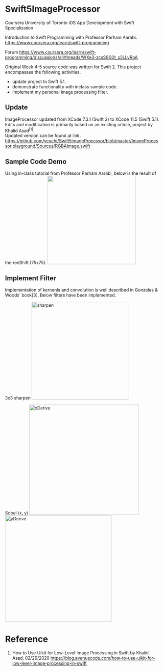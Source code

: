# Swift5ImageProcessor


Coursera University of Toronto 
iOS App Development with Swift Specialization

Introduction to Swift Programming with Professor Parham Aarabi.
https://www.coursera.org/learn/swift-programming

Forum
https://www.coursera.org/learn/swift-programming/discussions/all/threads/WXe3-zcsS9G3t_s3LLvRoA

Original Week 4-5 source code was written for Swift 2.
This project encompasses the following activities.
- update project to Swift 5.1.
- demonstrate functionality with inclass sample code.
- implement my personal image processing filter.

## Update
ImageProcessor updated from XCode 7.3.1 (Swift 2) to XCode 11.5 (Swift 5.1).\
Edits and modification is primarily based on an existing article, project by Khalid Asad<sup>[1]</sup>.\
Updated version can be found at link.
https://github.com/yeuchi/Swift5ImageProcessor/blob/master/ImageProcessor.playground/Sources/RGBAImage.swift

## Sample Code Demo
Using in-class tutorial from Professor Parham Aarabi, below is the result of the redShift (75x75).
<img width="288" src="https://user-images.githubusercontent.com/1282659/83474607-010b1b00-a452-11ea-8f28-41546d8c9d37.png">

## Implement Filter

Implementation of kernenls and convolution is well described in Gonzolas & Woods' book[3]. Below filters have been implemented.

3x3 sharpen
<img width="318" alt="sharpen" src="https://user-images.githubusercontent.com/1282659/83570186-3b74c680-a4eb-11ea-8d0e-2e32cd0a3c20.png">

Sobel (x, y)
<img width="358" alt="xDerive" src="https://user-images.githubusercontent.com/1282659/83570191-3d3e8a00-a4eb-11ea-81bc-c2b1ddb1545b.png">
<img width="347" alt="yDerive" src="https://user-images.githubusercontent.com/1282659/83570194-3f084d80-a4eb-11ea-9b92-87976417f9cf.png">


# Reference

1. How to Use UIkit for Low-Level Image Processing in Swift by Khalid Asad, 02/26/2020
https://blog.avenuecode.com/how-to-use-uikit-for-low-level-image-processing-in-swift

